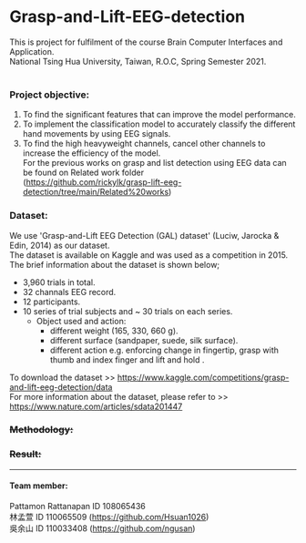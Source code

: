 # Grasp-and-Lift-EEG-detection
This is project for fulfilment of the course Brain Computer Interfaces and Application. <br />
National Tsing Hua University, Taiwan, R.O.C, Spring Semester 2021. <br /> <br />

### Project objective:
1. To find the significant features that can improve the model performance.
2. To implement the classification model to accurately classify the different hand movements by using EEG signals.
3. To find the high heavyweight channels, cancel other channels to increase the efficiency of the model.<br />
For the previous works on grasp and list detection using EEG data can be found on Related work folder <br />
(https://github.com/rickylk/grasp-lift-eeg-detection/tree/main/Related%20works)
 

### Dataset:
We use 'Grasp-and-Lift EEG Detection (GAL) dataset' (Luciw, Jarocka & Edin, 2014) as our dataset. <br />
The dataset is available on Kaggle and was used as a competition in 2015. <br />
The brief information about the dataset is shown below; <br />
  - 3,960 trials in total.
  - 32 channals EEG record.
  - 12 participants.
  - 10 series of trial subjects and ~ 30 trials on each series.
      - Object used and action:
          - different weight (165, 330, 660 g).
          - different surface (sandpaper, suede, silk surface).
          - different action e.g. enforcing change in fingertip, grasp with thumb and index finger and  lift and hold .

To download the dataset >> https://www.kaggle.com/competitions/grasp-and-lift-eeg-detection/data <br />
For more information about the dataset, please refer to >> https://www.nature.com/articles/sdata201447 <br />

### <s> Methodology:</s> 

###  <s>Result:</s>





----------------------------------------------------------------------------
#### Team member:
Pattamon Rattanapan  ID 108065436 <br />
林孟萱                ID 110065509  (https://github.com/Hsuan1026)<br />
吳余山                ID 110033408  (https://github.com/ngusan)<br />



